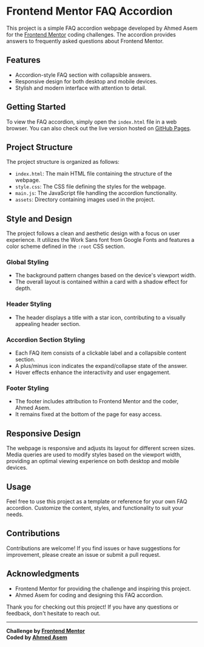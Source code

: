 # Frontend Mentor FAQ Accordion

This project is a simple FAQ accordion webpage developed by Ahmed Asem for the [Frontend Mentor](https://www.frontendmentor.io) coding challenges. The accordion provides answers to frequently asked questions about Frontend Mentor.

## Features

- Accordion-style FAQ section with collapsible answers.
- Responsive design for both desktop and mobile devices.
- Stylish and modern interface with attention to detail.

## Getting Started

To view the FAQ accordion, simply open the `index.html` file in a web browser. You can also check out the live version hosted on [GitHub Pages](https://a7medc7.github.io/faq-accordion-main/).

## Project Structure

The project structure is organized as follows:

- `index.html`: The main HTML file containing the structure of the webpage.
- `style.css`: The CSS file defining the styles for the webpage.
- `main.js`: The JavaScript file handling the accordion functionality.
- `assets`: Directory containing images used in the project.

## Style and Design

The project follows a clean and aesthetic design with a focus on user experience. It utilizes the Work Sans font from Google Fonts and features a color scheme defined in the `:root` CSS section.

### Global Styling

- The background pattern changes based on the device's viewport width.
- The overall layout is contained within a card with a shadow effect for depth.

### Header Styling

- The header displays a title with a star icon, contributing to a visually appealing header section.

### Accordion Section Styling

- Each FAQ item consists of a clickable label and a collapsible content section.
- A plus/minus icon indicates the expand/collapse state of the answer.
- Hover effects enhance the interactivity and user engagement.

### Footer Styling

- The footer includes attribution to Frontend Mentor and the coder, Ahmed Asem.
- It remains fixed at the bottom of the page for easy access.

## Responsive Design

The webpage is responsive and adjusts its layout for different screen sizes. Media queries are used to modify styles based on the viewport width, providing an optimal viewing experience on both desktop and mobile devices.

## Usage

Feel free to use this project as a template or reference for your own FAQ accordion. Customize the content, styles, and functionality to suit your needs.

## Contributions

Contributions are welcome! If you find issues or have suggestions for improvement, please create an issue or submit a pull request.

## Acknowledgments

- Frontend Mentor for providing the challenge and inspiring this project.
- Ahmed Asem for coding and designing this FAQ accordion.

Thank you for checking out this project! If you have any questions or feedback, don't hesitate to reach out.

---

**Challenge by [Frontend Mentor](https://www.frontendmentor.io)**  
**Coded by [Ahmed Asem](https://linktr.ee/codewithasem)**
